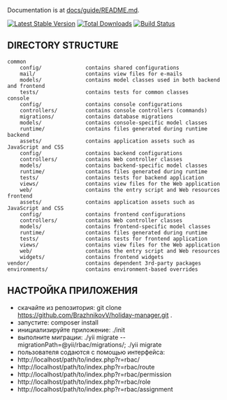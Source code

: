 Documentation is at [docs/guide/README.md](docs/guide/README.md).

[![Latest Stable Version](https://img.shields.io/packagist/v/yiisoft/yii2-app-advanced.svg)](https://packagist.org/packages/yiisoft/yii2-app-advanced)
[![Total Downloads](https://img.shields.io/packagist/dt/yiisoft/yii2-app-advanced.svg)](https://packagist.org/packages/yiisoft/yii2-app-advanced)
[![Build Status](https://travis-ci.com/yiisoft/yii2-app-advanced.svg?branch=master)](https://travis-ci.com/yiisoft/yii2-app-advanced)

DIRECTORY STRUCTURE
-------------------

```
common
    config/              contains shared configurations
    mail/                contains view files for e-mails
    models/              contains model classes used in both backend and frontend
    tests/               contains tests for common classes    
console
    config/              contains console configurations
    controllers/         contains console controllers (commands)
    migrations/          contains database migrations
    models/              contains console-specific model classes
    runtime/             contains files generated during runtime
backend
    assets/              contains application assets such as JavaScript and CSS
    config/              contains backend configurations
    controllers/         contains Web controller classes
    models/              contains backend-specific model classes
    runtime/             contains files generated during runtime
    tests/               contains tests for backend application    
    views/               contains view files for the Web application
    web/                 contains the entry script and Web resources
frontend
    assets/              contains application assets such as JavaScript and CSS
    config/              contains frontend configurations
    controllers/         contains Web controller classes
    models/              contains frontend-specific model classes
    runtime/             contains files generated during runtime
    tests/               contains tests for frontend application
    views/               contains view files for the Web application
    web/                 contains the entry script and Web resources
    widgets/             contains frontend widgets
vendor/                  contains dependent 3rd-party packages
environments/            contains environment-based overrides
```

НАСТРОЙКА ПРИЛОЖЕНИЯ
-------------------

- скачайте из репозитория: git clone https://github.com/BrazhnikovV/holiday-manager.git .
- запустите: composer install
- инициализируйте приложение: ./init
- выполните миграции: ./yii migrate --migrationPath=@yii/rbac/migrations/; ./yii migrate
- пользователя содаются с помощью интерфейса:
- http://localhost/path/to/index.php?r=rbac/
- http://localhost/path/to/index.php?r=rbac/route
- http://localhost/path/to/index.php?r=rbac/permission
- http://localhost/path/to/index.php?r=rbac/role
- http://localhost/path/to/index.php?r=rbac/assignment
